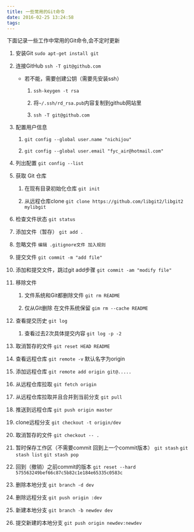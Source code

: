 ```yaml
---
title: 一些常用的Git命令
date: 2016-02-25 13:24:58
tags:
---
```


下面记录一些工作中常用的Git命令,会不定时更新


<!-- more -->


1. 安装Git `sudo apt-get install git` 

2. 连接GitHub `ssh -T git@github.com` 

    - 若不能，需要创建公钥（需要先安装ssh）

        1. `ssh-keygen -t rsa`

        2. 将`~/.ssh/rd_rsa.pub`内容复制到github网站里

        3. `ssh -T git@github.com`

3. 配置用户信息

    1. `git config --global user.name "nichijou"`

    2. `git config --global user.email "fyc_air@hotmail.com"`

4. 列出配置 `git config --list` 

5. 获取 Git 仓库

    1. 在现有目录初始化仓库 `git init`

    2. 从远程仓库clone `git clone https://github.com/libgit2/libgit2 mylibgit`

6. 检查文件状态 `git status`

7. 添加文件（暂存） `git add .`

8. 忽略文件 `编辑 .gitignore文件 加入规则`

9. 提交文件 `git commit -m "add file"`

10. 添加和提交文件，跳过git add步骤 `git commit -am "modify file"`

11. 移除文件

    1. 文件系统和Git都删除文件 `git rm README`

    2. 仅从Git删除 在文件系统保留 `gim rm --cache README`

12. 查看提交历史 `git log`

    1. 查看过去2次具体提交内容 `git log -p -2`

13. 取消暂存的文件 `git reset HEAD README`

14. 查看远程仓库 `git remote -v` 默认名字为origin

15. 添加远程仓库 `git remote add origin git@.....`

16. 从远程仓库拉取 `git fetch origin`

17. 从远程仓库拉取并且合并到当前分支  `git pull`

18. 推送到远程仓库 `git push origin master`

19. clone远程分支 `git checkout -t origin/dev`

20. 取消暂存的文件 `git checkout -- .`

21. 暂时保存工作区（不需要commit 回到上一个commit版本） `git stash` `git stash list` `git stash pop`

22. 回到（撤销）之前commit的版本 `git reset --hard 575563249bef66c87c5b82c1e184e65335c0583c`

23. 删除本地分支 `git branch -d dev`

24. 删除远程分支 `git push origin :dev`

25. 新建本地分支 `git branch -b newdev dev`

26. 提交新建的本地分支 `git push origin newdev:newdev`
